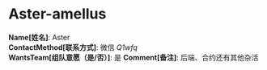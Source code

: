 # Aster-amellus

**Name[姓名]**: Aster  
**ContactMethod[联系方式]**: 微信 _Q1wfq_  
**WantsTeam[组队意愿（是/否）]**: 是
**Comment[备注]**: 后端、合约还有其他杂活  
